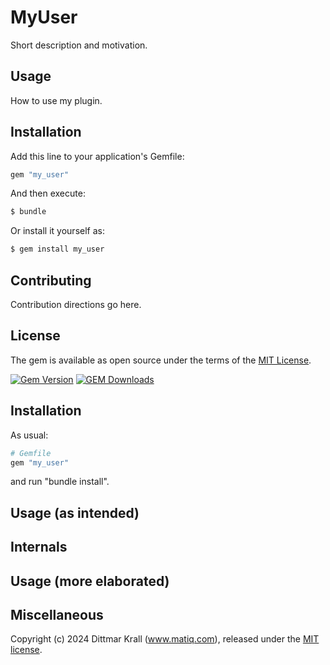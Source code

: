 # MyUser
Short description and motivation.

## Usage
How to use my plugin.

## Installation
Add this line to your application's Gemfile:

```ruby
gem "my_user"
```

And then execute:
```bash
$ bundle
```

Or install it yourself as:
```bash
$ gem install my_user
```

## Contributing
Contribution directions go here.

## License
The gem is available as open source under the terms of the [MIT License](https://opensource.org/licenses/MIT).

[![Gem Version](https://badge.fury.io/rb/my_user.png)](http://badge.fury.io/rb/my_user)
[![GEM Downloads](https://img.shields.io/gem/dt/my_user?color=168AFE&logo=ruby&logoColor=FE1616)](https://rubygems.org/gems/my_user)


## Installation

As usual:
```ruby
# Gemfile
gem "my_user"
```
and run "bundle install".

## Usage (as intended)


## Internals

## Usage (more elaborated)

## Miscellaneous

Copyright (c) 2024 Dittmar Krall (www.matiq.com),
released under the [MIT license](https://opensource.org/licenses/MIT).
